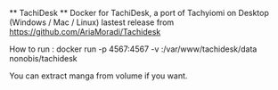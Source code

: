 ** TachiDesk ** 
Docker for TachiDesk, a port of Tachyiomi on Desktop (Windows / Mac / Linux) lastest release from https://github.com/AriaMoradi/Tachidesk

How to run :
docker run -p 4567:4567 -v :/var/www/tachidesk/data nonobis/tachidesk

You can extract manga from volume if you want.